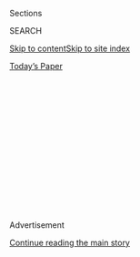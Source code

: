 <div id="app">

<div>

<div>

<div>

<div class="NYTAppHideMasthead css-1q2w90k e1suatyy0">

<div class="section css-ui9rw0 e1suatyy2">

<div class="css-eph4ug er09x8g0">

<div class="css-6n7j50">

</div>

<span class="css-1dv1kvn">Sections</span>

<div class="css-10488qs">

<span class="css-1dv1kvn">SEARCH</span>

</div>

[Skip to content](#site-content)[Skip to site index](#site-index)

</div>

<div class="css-10698na e1huz5gh0">

</div>

</div>

<div id="masthead-bar-one" class="section hasLinks css-15hmgas e1csuq9d3">

<div class="css-uqyvli e1csuq9d0">

</div>

<div class="css-1uqjmks e1csuq9d1">

</div>

<div class="css-9e9ivx">

[](https://myaccount.nytimes.com/auth/login?response_type=cookie&client_id=vi)

</div>

<div class="css-1bvtpon e1csuq9d2">

[Today’s Paper](https://www.nytimes.com/section/todayspaper)

</div>

</div>

</div>

</div>

<div data-aria-hidden="false">

<div id="site-content" role="main">

<div>

<div class="css-1aor85t" style="opacity:0.000000001;z-index:-1;visibility:hidden">

<div class="css-1hqnpie">

<div class="css-epjblv">

<span class="css-z6pdnw">REASSESSING WOMEN'S POLITICAL ROLE/THE LASTING
IMPACT OF GERALDINE FERRARO</span>

</div>

<div class="css-k008qs">

<div class="css-1iwv8en">

<span class="css-18z7m18"></span>

<div>

<div>

</div>

</div>

</div>

<span class="css-1n6z4y">https://nyti.ms/29qfSuA</span>

<div class="css-1705lsu">

<div class="css-4xjgmj">

<div class="css-4skfbu" role="toolbar" data-aria-label="Social Media Share buttons, Save button, and Comments Panel with current comment count" data-testid="share-tools">

  - 
  - 
  - 
  - 
    
    <div class="css-6n7j50">
    
    </div>

  - 

</div>

</div>

</div>

</div>

</div>

</div>

<div id="NYT_TOP_BANNER_REGION" class="css-13pd83m">

</div>

<div id="top-wrapper" class="css-1sy8kpn">

<div id="top-slug" class="css-l9onyx">

Advertisement

</div>

[Continue reading the main story](#after-top)

<div class="ad top-wrapper" style="text-align:center;height:100%;display:block;min-height:250px">

<div id="top" class="place-ad" data-position="top" data-size-key="top">

</div>

</div>

<div id="after-top">

</div>

</div>

<div id="sponsor-wrapper" class="css-1hyfx7x">

<div id="sponsor-slug" class="css-19vbshk">

Supported by

</div>

[Continue reading the main story](#after-sponsor)

<div id="sponsor" class="ad sponsor-wrapper" style="text-align:center;height:100%;display:block">

</div>

<div id="after-sponsor">

</div>

</div>

<div class="css-1vkm6nb ehdk2mb0">

# REASSESSING WOMEN'S POLITICAL ROLE/THE LASTING IMPACT OF GERALDINE FERRARO

</div>

<div class="css-xt80pu e12qa4dv0">

<div class="css-18e8msd">

<div class="css-vp77d3 epjyd6m0">

<div class="css-1baulvz">

By [<span class="css-1baulvz last-byline" itemprop="name">Maureen
Dowd</span>](https://www.nytimes.com/by/maureen-dowd)

</div>

</div>

  - Dec. 30, 1984

  - 
    
    <div class="css-4xjgmj">
    
    <div class="css-d8bdto" role="toolbar" data-aria-label="Social Media Share buttons, Save button, and Comments Panel with current comment count" data-testid="share-tools">
    
      - 
      - 
      - 
      - 
        
        <div class="css-6n7j50">
        
        </div>
    
      - 
    
    </div>
    
    </div>

</div>

</div>

<div class="section meteredContent css-1r7ky0e" name="articleBody" itemprop="articleBody">

<div class="css-j3uhc5">

<div class="css-1ve50l5">

<div class="css-1si6tjw">

<div class="css-p5jc4e">

![<span class="css-ach9cc e1z0qqy90" itemprop="copyrightHolder"><span class="css-1ly73wi e1tej78p0">Credit...</span><span><span>The
New York Times
Archives</span></span></span>](https://s1.nyt.com/timesmachine/pages/1/1984/12/30/177726_360W.png?quality=75&auto=webp&disable=upscale)

</div>

<div class="css-1s1pakw">

<div class="css-udpjq9">

See the article in its original context from  
December 30, 1984, <span>Section 6,</span> Page
18<span class="css-iry6ay"></span>[Buy
Reprints](https://store.nytimes.com/collections/new-york-times-page-reprints?utm_source=nytimes&utm_medium=article-page&utm_campaign=reprints)

</div>

<div class="css-1nq039c">

[View on
timesmachine](http://timesmachine.nytimes.com/timesmachine/1984/12/30/177726.html)

</div>

<div class="css-1gus26i">

TimesMachine is an exclusive benefit for home delivery and digital
subscribers.

</div>

</div>

</div>

<div class="css-1mweozg">

<div class="css-14uxcda">

About the Archive

</div>

<div class="css-6hi8ev">

This is a digitized version of an article from The Times’s print
archive, before the start of online publication in 1996. To preserve
these articles as they originally appeared, The Times does not alter,
edit or update them.

</div>

<div class="css-6hi8ev">

Occasionally the digitization process introduces transcription errors or
other problems; we are continuing to work to improve these archived
versions.

</div>

</div>

</div>

</div>

<div class="css-1fanzo5 StoryBodyCompanionColumn">

<div class="css-53u6y8">

Maureen Dowd is a reporter for The New York Times. WOMEN LOOKED AT HER
and saw themselves, in a glass reflecting pride and prejudice, power and
fear of power. As it turned out, her candidacy forced American women to
grapple with their ambivalence about their own sex.

No one knew what Geraldine A. Ferraro was supposed to be. She did not
remind you of anyone who had aspired to the inner sanctum. So every time
she spoke, you had to make up your mind all over again whether she was
good enough, tough enough, smart enough, honest enough to be the
archetype. The profound question of whether she should be there at all
was expressed in more trivial concerns. Her staccato style and her
appearance became ways to gauge her worthiness. There was no reassuring
masculine voice. There was no navy blue suit so redolent of power it
seemed invisible. There were, instead, skirts flying in the wind,
pocketbooks clutched at news conferences. And you caught yourself
thinking incongruously: A Vice President with a purse? A Vice President
whose favorite expression is ''Gimme a break\!''?

Coming at a time of rapidly shifting ideas about the role of women in
society and in the family, Geraldine Ferraro's candidacy evoked groping
and contradictory perceptions among women - tribal pride and darker
feelings of inferiority and jealousy.

The impact of the election will be felt for years. The way these women
thought about Representative Ferraro and the way they voted has, in
turn, forced feminists to reassess their role in politics and their
future relationship with ordinary American women. It is also recasting
the way the parties will deal with women - as voters, as candidates and
as a movement.

</div>

</div>

<div class="css-1fanzo5 StoryBodyCompanionColumn">

<div class="css-53u6y8">

Last summer, scores of women across the country said they were excited
about the Ferraro nomination when they were called for a New York
Times/CBS News poll. In new interviews, they have charted the course of
their reactions to the historic race.

Theda Pate recalled the night she saw Geraldine Ferraro debate George
Bush on television. ''She hardly even blinked,'' Mrs. Pate marveled. ''I
thought, 'Wow, does she have some 200 I.Q. or something?' ''

Then, as the elementary-school teacher from Pineville, La., watched the
Representative from New York, she felt a spurt of envy tarring her
approval. ''She's not that much older than me,'' said Mrs. Pate, who is
42. ''I don't think she's brilliant. Well read, maybe. And I thought
maybe I could have been that if I had wanted to be. How do you know if
you could have been, if you limited yourself in the very beginning? And
she's attractive, no Margaret Mead or Eleanor Roosevelt. So I didn't
have to think if I looked like them, I'd have to develop my mind, too.

''There's a type of subconscious envy, or maybe mistrust, of a woman who
has succeeded where many others have not,'' she continued. ''So instead
of aggressively working to help her reach a position of prominence, we
begin at an elementary level to attack. It's a basic flaw in women's
behavior, which is to be bitchy.''

In Bristol, Tenn., Carol Roberts said that she and her friends decided
they were ''maybe just a little afraid to leave ourselves in her hands
if something was to happen.''

</div>

</div>

<div class="css-1fanzo5 StoryBodyCompanionColumn">

<div class="css-53u6y8">

''I put myself in her shoes,'' said the 36-year-old homemaker and mother
of three. ''Could I sit down and logically make decisions for everybody
without cracking up? I think women in general are weak. I know that
sounds awful. But we women know we have our faults. We look at ourselves
and think 'I couldn't handle it so I don't know if she could, either.'

''Maybe that's the wrong thing to do,'' she said, in her soft Southern
voice. ''Men don't do that.''

Mrs. Roberts and her husband, a postal clerk, voted for Ronald Reagan.
But she says that Mrs. Ferraro has made her feel different about women
running for high office and about herself.

''She built us up a little. She said, 'Here's what you can do if you
really want to do it. You don't have to sit at home and be a good
housewife and mother - all that used to be required to make your niche.'
She really kept herself together. She never broke down once. I'm proud
she had the nerve to do what she did.'' TRACING THE ARC OF A CAMPAIGN
BRIGHT with history and dark with disclosure, sorting through all the
euphoria and champagne and tears, the analysts attempted after the
election to calculate Geraldine Ferraro's worth to the Democratic
ticket.

They drained all the history and emotion into dry statistics and, at The
New York Times, reckoned that the first woman to run for the Vice
Presidency on a major party ticket represented a net gain of
eight-tenths of 1 percentage point. The fraction mocked the memory of
the Democratic convention in San Francisco last July, when her selection
seemed suddenly to transform the image of the party from one of stale
egalitarianism into one of possibility.

As I go over my notes from the Democratic convention, it is possible to
re-create the aura that led so many Democrats to envision a shining year
for women in politics, a year when Geraldine Ferraro would unleash
''small-f'' feminism - that flickering and apolitical sense of injustice
they felt was common to all American women. The mood was so electric
that just being female felt terrific. ''One man I know told me I even
looked stronger,'' said Jane O'Reilly, a New York writer floating
through the crowd. Democratic women challenging incumbents for
Congressional seats were suddenly the stars of fund-raising rallies, and
they bubbled with talk of how the Ferraro choice would bring money,
volunteers and credibility to their campaigns.

None of these particular women, whose elation filled my notebooks, were
elected. ''It turned into the biggest non-event in history,'' scoffed
Robert Dole, the Senate's new majority leader, discussing ''The Year of
the Woman.''

</div>

</div>

<div class="css-1fanzo5 StoryBodyCompanionColumn">

<div class="css-53u6y8">

The feminists who promised Walter F. Mondale an outpouring of votes and
volunteers have been despondent, scrambling to explain why a majority of
American women preferred the President some feminists call ''the
Caveman.''

Some political bosses in districts where women ran and lost have been
grumbling privately about women making bad candidates. Some Democratic
leaders are talking publicly about the party's need to distance itself
from special interest groups, like women. And memos have circulated
among Republican politicians about the ''antifemale backlash'' in the
vote.

In the end, ironically, the election was dominated by the fight for the
white male vote and played out in the rhetoric and imagery of machismo.
After Geraldine Ferraro was chosen, Democratic Senator Lloyd Bentsen of
Texas joked that he would probably be the last white Anglo-Saxon male to
be considered for the Vice Presidency. Now, drumbeats sound in
Democratic circles that, for jobs like national party chairman, a white
Anglo-Saxon male would be best.

''We can't afford to have a party so feminized that it has no appeal to
males,'' said Patrick Caddell, the Democratic consultant. ''I THINK WE
CAN DECLARE THE GENDER gap closed,'' said Elizabeth Hanford Dole,
President Reagan's Secretary of Transportation.

Not quite. While it disappeared nationally in the Reagan landslide, the
gender gap did affect Republican losses in the Senate, where it showed
up as a significant factor in races in Michigan, Illinois and
Massachusetts. It also helped Madeleine M. Kunin to become the first
female Governor of Vermont.

The women's groups have lost some political clout because they did not
deliver their sisters. But most analysts now say that the vote was
simply not there to be delivered.

''The idea that Geraldine Ferraro or women controlled the women's vote
is as crazy as the A.F.L.- C.I.O. delivering labor's vote,'' said
William Schneider, a political analyst. ''Votes are no longer
deliverable in this day and age.''

</div>

</div>

<div class="css-1fanzo5 StoryBodyCompanionColumn">

<div class="css-53u6y8">

One thing the year did prove is that the women's vote does not respond
simply to the symbol of a woman's candidacy.

''There has always been an ambiguous relationship of women voting for
women candidates,'' said Ethel Klein, an associate professor at Columbia
University and the author of the book ''Gender Politics.'' ''Unlike
blacks and other minorities, women do not vote on self-interest. They
vote for a better society as a whole. Women see as selfish the argument
of 'Vote for someone because she's a woman like you and you'll
personally gain.' ''

There was also a lingering feeling that Geraldine Ferraro's sex
superseded her qualifications. ''We put a woman on the ticket who would
not have been on the ticket unless she was a woman,'' said Patrick
Caddell. ''And even though Geraldine Ferraro did terrifically, there was
a sense that Mondale was forced into taking a woman by the women's
groups.''

Women voters were most happy with Mrs. Ferraro in the first few days,
before her halo slipped. ''Women are generally more inclined to support
women candidates unless there's a problem,'' said Kathy Wilson,
president of the National Women's Political Caucus. ''Then, women
candidates don't resuscitate themselves as quickly. The financial thing
was a problem for Ferraro with women. It destroyed her momentum. And it
shook the Mondale campaign's confidence in their ability to use her.''

The flap about her family's finances muddied Mrs. Ferraro's fresh image
and robbed her of a getting-to-know-you phase she dearly needed.

''I didn't even know a Geraldine Ferraro existed until I heard her name
announced,'' said Tamara Fish, a freshman at Harvard College. ''I ran to
the library and tried to find information on this Geraldine Ferraro. It
seemed a bit awkward to pick a running mate no one knows anything about
out of the blue,'' said the 18-year- old from Cleveland. ''You should
know who it is before the deadline. Mondale not only introduced her to
the entire country but then expected to win their support. It takes more
than a few months to get a sense for someone.''

Feminists have argued strongly that it would have been possible to
elicit a women's vote if the Mondale- Ferraro campaign had spent more
time wooing it with a revolutionary strategy designed to exploit the
Vice Presidential candidate's historic status. ''In this particular
election, women were ignored,'' said Marlene Johnson, Lieutenant
Governor of Minnesota, who was one of the most persuasive voices last
summer in convincing Mr. Mondale to choose a woman. While her remark
sounds incredible under the circumstances, it is significant because it
shows the extent of the hard feelings among feminists toward the Mondale
campaign strategists.

</div>

</div>

<div class="css-1fanzo5 StoryBodyCompanionColumn">

<div class="css-53u6y8">

''There's a new family situation in this country,'' she explained.
''Almost 50 percent of children under 6 live in families where women
work and more families are headed by women. They don't always have
resources for child care, or to see that their children get educated
properly or live in safe neighborhoods with decent housing. We didn't
talk about that in this campaign.''

Lieutenant Governor Johnson and Dotty Lynch, a polltaker who did some
work for Mr. Mondale, argued that he and Mrs. Ferraro should have been
seen together more often in campaign stops and advertisements as an
eloquent promise of a new era in which men and women share power.

But Mr. Mondale's inner circle of ''smart-ass white boys,'' as they were
dubbed by many blacks and feminists in the party, cast Mrs. Ferraro in
the role of a traditional running mate, part hatchet man, part echo
chamber.

''If you want my frank opinion, after they named Ferraro, they got
scared,'' said Betty Friedan. ''They got so worried about the white male
backlash, they didn't want us women doing what we did before.''

Amid increasing tension with the Mondale men, women's groups tried to
mobilize the troops, but, with campaign funds pouring into the media and
polls rather than into grass-roots organizing, the groups could scarcely
find what they now scathingly call ''the phantom campaign.''

''Women called in all over the state and expected to be put to work,''
said Linda Davidoff, the chairman of Women for Mondale-Ferraro in New
York. ''And then they found out to their frustration - we must've gotten
the comment 500 times - nothing is happening out here.''

Referring to the feminists' complaints that Mrs. Ferraro should have
been seen more in commercials and shows on daytime television, Francis
J. O'Brien, the candidate's iconoclastic press aide, replied acidly:
''What did they want us to do, 'As the World Turns'?''

</div>

</div>

<div class="css-1fanzo5 StoryBodyCompanionColumn">

<div class="css-53u6y8">

The Next Time

It has become a favorite parlor game among the political cognoscenti to
debate whether Mrs. Ferraro's candidacy will make it more or less likely
that a woman will be on a national ticket in 1988.

''I think we see dynamics at work where it may lead to the Vice
Presidential spot being 'the woman's spot,' '' said Lee Atwater, a
Reagan-Bush strategist.

Taking a page from Jesse Jackson's campaign, a woman may end up running
on her own in the Democratic primaries, but the odds are that the
Democrats will not choose one for the second spot next time, largely
because they need to focus on recouping the blue-collar white males they
have been losing since 1968.

The Republicans, on the other hand, could keep their strong base of
white males and expand into the two areas they need to solidify - women
and ''yuppies'' - by choosing a woman. As William Schneider said wryly,
''The ideal Republican candidate is a woman. The ideal Democratic
candidate is a general.''

Even Republicans who think Mrs. Ferraro hurt the Democrats blame it on
her personal drawbacks - her liberalism, the financial controversy, her
''strident'' style - rather than her sex. They think their pool of
high-ranking women erases any public perception of tokenism and that a
coed ticket could do wonders for the G.O.P. in a year when a bitter
primary race is expected.

''Kemp and Kirkpatrick,'' said George L. Clark Jr., the head of the New
York State Republican Party, his voice hushed with reverence, as he
referred to Representative Jack F. Kemp and Jeane J. Kirkpatrick, United
States chief delegate to the United Nations. ''I've heard that one more
times than the hair on my head. And I have a lot of hair on my head.''

One pundit joked that another Presidential contender, Senator Dole, will
soon have to ask his wife, the Transportation Secretary, whether she
prefers the title of First Lady or Vice President.

</div>

</div>

<div class="css-1fanzo5 StoryBodyCompanionColumn">

<div class="css-53u6y8">

''I'm sure Bush and Baker are devising a strategy right now that would
cut me off by having a woman on the ticket,'' said Mr. Dole, referring
to the political plans of Vice President George Bush and Senator Howard
H. Baker Jr.

And doesn't that make life a little awkward since he is living with the
woman they might be thinking of?

''I kid her about it a lot,'' he said. ''I say, 'Boy, it sounds like a
great opportunity.' But it doesn't seem to ring any bells with her.
Unless she's cagier than I think she is.''

Certainly, the Ferraro experience will affect the sort of woman who is
chosen next time, and the method of that choice. There will be no more
blind dates with history. ''We should try to choose someone who already
has a national image,'' said Gloria Steinem.

The Candidate Remembers

Circumscribed by campaign etiquette, they did not begin their historic
relationship with a kiss. But they ended it with one.

''When I spoke to Fritz on the phone on Election Day,'' Mrs. Ferraro
recalls, ''I said, 'When I see you, I'm going to give you a kiss and I
don't care who's standing there, because I think you're terrific\!' ''
Their rendezvous took place in a cold airport office in Washington,
where their planes touched down the day after the election.

''Fritz is a good friend and he deserves a lot of credit,'' she said.
''I'm sure there were times when he must have thought, 'What did I do
this for?' But that was never conveyed to me.''

</div>

</div>

<div class="css-1fanzo5 StoryBodyCompanionColumn">

<div class="css-53u6y8">

Representative Ferraro is back in her Queens district office on a
darkening December afternoon, alone now except for her longtime aide Pat
Flynn and two secretaries.

She is asked if the First Woman had to be perfect.

''Yeah. Probably. I wasn't.''

She feels that the body blows she experienced in the campaign will make
it easier for the next woman.

''Next time around you're going to find women running in the primaries.
I think that's where you're going to have the opportunity to be tested.
The decision about whether or not she wants to do it is not going to be
something that's done in 48 hours. She's going to look at my candidacy
and, especially if she's married, say to her husband, 'Let's sit down
and go through everything. And I mean everything. Let's pretend you live
in a police state and you're going to have them check you out.' ''

Mrs. Ferraro spends her days mulling offers from Manhattan law firms,
debating whether to run for the Senate and working on a campaign memoir
that will help pay off, among other things, $51,000 in accountants'
bills. She plans to be frank but not nasty in the book, the rights to
which she has just sold for about $1 million. ''I'm really not a word
that rhymes with rich,'' she says, with a fey grin.

She doesn't regret losing her Congressional seat. ''The public works
committee is interesting, but if you've heard enough testimony on coal
slurry pipelines, you kind of figure out that there must be something
better in life,'' she says.

Tanned and relaxed from a St. Croix vacation, she wears dangling gold
earrings bearing her monogram and a purple knit dress with Joan Crawford
shoulders. ''These are my favorite earrings and I never wore them during
the whole campaign,'' she says, fingering them reflectively. ''They're
too gypsyish. I had to go to a lot of conservative areas in the South
and elsewhere.''

Now she wears what she likes. And, free of nervous aides who tried to
tone down her tendency to be ''flip lipped,'' she says what she likes.

</div>

</div>

<div class="css-1fanzo5 StoryBodyCompanionColumn">

<div class="css-53u6y8">

The day before the election, when it was clear that the Democrats were
going to lose badly, Geraldine Ferraro and Maryland Representative
Barbara A. Mikulski reflected on whether her candidacy had had the right
stuff.

''Barbara said, 'Gerry, it's kind of like breaking the sound barrier for
the first time.' You know, those guys in those planes starting to get to
Mach 1 and Mach 2, or whatever it is they do to break the barrier. We
got shaken up and pushed and pulled in a lot of directions. We didn't do
it, but it's only the first time.''

Campaign aides maintain that Mrs. Ferraro was the best choice. ''If you
lose 49 states, where was she a drag - Delaware?'' says Francis O'Brien.

As Mrs. Ferraro sees it, ''I thought I would do a little bit better with
women.'' It is odd, she adds, how analysts say women were too
sophisticated to vote for a woman, and yet argue that Southerners would
not have been too sophisticated to vote for Lloyd Bentsen.

In a race that often seemed a qualifying test of toughness, with
reporters waiting to pounce on the first trace of a tear, Mrs. Ferraro's
grit never faltered. She prided herself on not getting nervous, but she
concedes she was scared before she debated George Bush.

''If I had said anything dumb, I really felt that would be making a
mistake for every woman sitting out there,'' she said.

Mrs. Ferraro has just returned from lunch with her cousin Nicholas
Ferraro, the former District Attorney of Queens County who launched her
political career by hiring her as a prosecutor in his office. He told
her she had erred during the debate when she told the Vice President not
to patronize her. ''Men don't like to hear that,'' he chastised gently.

</div>

</div>

<div class="css-1fanzo5 StoryBodyCompanionColumn">

<div class="css-53u6y8">

''If I weren't on national TV, I probably would have turned around and
said 'Gimme a break\!' '' she said.

She plays the ''If she were a he'' game about Mr. Bush. ''Suppose I had
gushed about Gromyko? Suppose I had said, 'Would you rather talk about
the World Series?' If I had acted as jumpy and giddy as he did, they
would have destroyed me.''

Referring to critics who said she had faltered on foreign affairs, she
asked sarcastically, ''If I can't discuss arms control and war and peace
because I've never been in a war, why should these guys be allowed to
discuss abortion?''

Beyond the debate, there were other pressures. Mrs. Ferraro led an odd
double life, campaigning brightly and tirelessly even as the published
reports mounted about investigations into the financial affairs of her
husband, John A. Zaccaro, and about speculation on ties to organized
crime.

''We used to get up every morning and look at the headlines. I'd get up
and say 'What's in it today?' John and I literally did not sleep. But I
sure as heck wasn't going to let anybody know that I was down.''

Now, she does come close to tears when talking about some of the
charges, and there are flashes of bitterness. She believes, based on
information that she has received from ''friends in criminal justice,''
that the Republicans leaked information on her family through Federal
law-enforcement agencies to blacken her candidacy, a charge a spokesman
for the Reagan-Bush campaign dismissed as a ''ridiculous thought.''

''Whatever they did to me is one thing,'' Mrs. Ferraro said, ''but going
after my husband and my father on stuff from 40, 50 years ago? I've
never seen anything done like this to anybody. Take Ronald Reagan. How
many people know that his father was an alcoholic? Do any of us care?''

</div>

</div>

<div class="css-1fanzo5 StoryBodyCompanionColumn">

<div class="css-53u6y8">

There was constant speculation about the ravages of the race on Mrs.
Ferraro's marriage.

Clearly, Geraldine Ferraro and John Zaccaro know a lot more about each
other than they did five months ago. A friend recalled the moment, at a
meeting with accountants preparing for her marathon financial disclosure
press conference, when Mrs. Ferraro discovered that her husband had set
up an extra trust fund for their son.

Giving her husband a steely glance, she said, ''My two daughters will
each have an extra trust fund on Monday morning.''

At a party in Los Angeles, Frank Sinatra remarked, according to a top
Reagan aide, that he reckoned ''when this is all over, Zaccaro is going
to divorce that broad.'' In a beauty parlor at a Phoenix resort
recently, the manager told patrons that Mrs. Ferraro had filed for
divorce.

She has grown accustomed to the buzz about ''splitsville,'' as she calls
it. ''People are saying I would walk out on him because of this stuff. I
said if that man doesn't leave me after what he's been subjected to, he
deserves sainthood.'' She talked of a second honeymoon this summer to
the Far East to celebrate their 25th anniversary.

She is asked if the campaign was worth the public dissection and replies
it will depend on whether her husband comes safely out of the
investigations. ''If we get through it, and he's all right, I guess we
will both say yeah, it was worth it.''

The Feminists' Future

The message the election sent to the women's movement varies widely,
depending on who's talking. Most analysts agree with Mr. Schneider that
the message is: ''Don't try and push politicians around. Demanding
concessions from politicians is the way to ruin your own image and the
image of the Democratic Party.''

But many feminists agree with Laura D. Blackburn, an attorney and
president of the Institute for Mediation and Conflict Resolution, who
deduced quite a different message recently after a meeting of the
National Organization for Women: ''I think we can stop asking now and
demand - not just let the smart-ass white boys make the decisions about
campaigns.''

</div>

</div>

<div class="css-1fanzo5 StoryBodyCompanionColumn">

<div class="css-53u6y8">

Gloria Steinem suggested a more independent route. ''All signs indicate
we have to stop wasting so much time convincing Democratic Party leaders
and do our own homework and elect our own candidates,'' she said.

Although most women's leaders feel ''chastened,'' as Dotty Lynch put it,
they are already plotting strategies. They want to move away from the
practice of putting women into ''scapegoat'' races against tough
incumbents and look for more vulnerable seats. They plan to recruit
women legislators aggressively, as well as business and cultural
leaders, to get more candidates into the pipeline. ''We have to think
ahead a dozen years instead of one,'' said Gloria Steinem.

A few days after Harriett Woods, a Democrat, was elected Lieutenant
Governor of Missouri last month, a group of women, unbeknownst to her,
got together in a private meeting in Washington to begin planning her
Senate campaign for 1986. Two years ago, she lost a Senate race to John
C. Danforth by less than two points, after squeezing money out of a
national party which was skeptical that a woman could win. Now, she is
sanguine about the election results and talks about improvements in the
political mood. ''The fact that I was the first woman elected statewide
in Missouri did not even make the headlines this time,'' she says.

Many analysts claimed that the elections showed that the feminists are
out of touch with average American women.

''The women's movement needs to make being a housewife and mother very
much more acceptable,'' said Edith P. Mayo, a curator in the division of
political history at the Smithsonian Institution.

It is a sensitive issue, but some feminists admit they must
''repackage'' their rhetoric and issues.

''We need to have patience with our sisters and we need to understand
that our perspectives are determined by the Washington political
environment,'' said Joanne Symons, director of political education for
the American Nurses' Association. ''A great deal of education still
needs to occur.''

</div>

</div>

<div class="css-1fanzo5 StoryBodyCompanionColumn">

<div class="css-53u6y8">

Ferraro's Legacy

In the end, Mrs. Ferraro probably made no difference in the outcome of
the 1984 Presidential race.

And, while that leaves a sour taste now for feminists, because it
sometimes seemed as though the political fate of American women rested
on the 1984 election, it will be interpreted differently in the history
books.

''It was all fairly predictable and in the normal mode of American
politics,'' said Mr. Schneider. ''And isn't that what women want? Can
you imagine nominating a black and saying it made no difference?''

Mrs. Ferraro's legacy is best measured in shattered stereotypes. If male
politicians whistle ''Hail to the Chief'' when they shave in the
morning, jokes Michael Barone, a Washington opinion analyst, women can
now whistle it as they brush their hair.

Putting a woman on the ticket did evoke a backlash of sexist sentiment
and crude jokes.

''I talked to men on the road,'' reported Anne Wexler, a Ferraro
adviser, ''who said, 'I'm not voting for her because she belongs in the
home, she belongs back with her kids, what the hell is she doing this
for?' ''

Rich Bond, a Republican consultant and former aide to George Bush, added
that the climate was ripe for machismo. ''There was no Machiavellian
strategy behind Bush's locker room comment after the debate,'' said Mr.
Bond. ''But it worked fine. It did him a lot of good with Johnny
Lunchbucket and Johnny Sixpack out there saying 'Goddamn right, kick a
little ass\!' ''

The women are pragmatic, however. They agree that the reaction among men
represents a necessary catharsis and they give the candidate credit for
having taken the brunt of that reaction.

</div>

</div>

<div class="css-1fanzo5 StoryBodyCompanionColumn">

<div class="css-53u6y8">

Mrs. Ferraro's contribution will also be measured in the way women think
about themselves and leadership. ''That vision of that woman and the
Vice President of the United States standing toe-to- toe is implanted in
female brains all across this country, and it will germinate in a lot of
different ways,'' said Joanne Symons. ''Whenever a woman goes in to ask
her boss for a raise, she'll have a sense of 'I have a right to stand
here. Don't patronize me, Mr. Bush.' ''

Ann Richards, the State Treasurer of Texas, agreed: ''How do you
translate what happened to that little girl in the third grade who saw a
woman running for Vice President? We'll only know by the speeches she
makes when she's 25 and running for office that it made a difference in
her life.''

And, certainly, Mrs. Ferraro's legacy will last forever in the hearts of
such women as Georgene Goetting, known to her friends as just George.

At her bridge club, at weddings, at the grocery store on double-coupon
day, George listened to women sing Mrs. Ferraro's faults. ''Those women
don't have much faith in themselves,'' sniffed the amiable 63-year-old,
who lives with her husband, Ralph, a retired Culligan soft- water man,
in Beaver Dam, Wis.

She sent Mrs. Ferraro a check for $100, the first campaign contribution
she had ever made. And she planted a large Mondale-Ferraro sign in her
yard.

''Women have come a long way and we have such a long way to go yet,''
she said. ''I couldn't find a thing to fault her on. She is kind of a
heroine, if I'm looking for one.''

The day after the election, George tied a black velvet ribbon around the
campaign sign in her yard. When she came home that evening, she was
surprised to find both gone. The woman scorned had become a hot
collector's item.

''It made me feel rather good,'' said George, with a twinkle. ''At least
my granddaughters will know I was so much for her, so enthused by her
candidacy. And they'll know I believed we would move forward.''

</div>

</div>

</div>

<div>

</div>

<div>

</div>

<div>

</div>

<div>

<div id="bottom-wrapper" class="css-1ede5it">

<div id="bottom-slug" class="css-l9onyx">

Advertisement

</div>

[Continue reading the main story](#after-bottom)

<div id="bottom" class="ad bottom-wrapper" style="text-align:center;height:100%;display:block;min-height:90px">

</div>

<div id="after-bottom">

</div>

</div>

</div>

</div>

</div>

## Site Index

<div>

</div>

## Site Information Navigation

  - [© <span>2020</span> <span>The New York Times
    Company</span>](https://help.nytimes.com/hc/en-us/articles/115014792127-Copyright-notice)

<!-- end list -->

  - [NYTCo](https://www.nytco.com/)
  - [Contact
    Us](https://help.nytimes.com/hc/en-us/articles/115015385887-Contact-Us)
  - [Work with us](https://www.nytco.com/careers/)
  - [Advertise](https://nytmediakit.com/)
  - [T Brand Studio](http://www.tbrandstudio.com/)
  - [Your Ad
    Choices](https://www.nytimes.com/privacy/cookie-policy#how-do-i-manage-trackers)
  - [Privacy](https://www.nytimes.com/privacy)
  - [Terms of
    Service](https://help.nytimes.com/hc/en-us/articles/115014893428-Terms-of-service)
  - [Terms of
    Sale](https://help.nytimes.com/hc/en-us/articles/115014893968-Terms-of-sale)
  - [Site Map](https://spiderbites.nytimes.com)
  - [Help](https://help.nytimes.com/hc/en-us)
  - [Subscriptions](https://www.nytimes.com/subscription?campaignId=37WXW)

</div>

</div>

</div>

</div>
